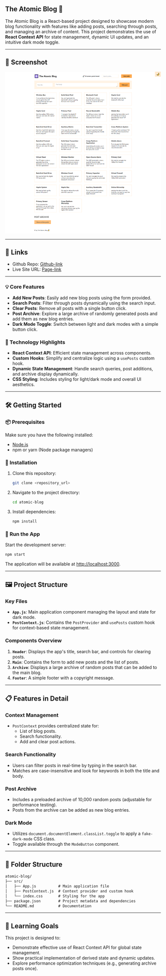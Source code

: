 ## The Atomic Blog 🚀

The Atomic Blog is a React-based project designed to showcase modern blog functionality with features like adding posts, searching through posts, and managing an archive of content. This project demonstrates the use of **React Context API** for state management, dynamic UI updates, and an intuitive dark mode toggle.

---

## 📸 Screenshot

![React App](./public/The-Atomic-Blog.png)

---

## 🔗 Links

- Github Repo: [Github-link](https://github.com/Mikiyas6/The-Atomic-Blog/)
- Live Site URL: [Page-link](https://mikiyas6.github.io/The-Atomic-Blog/)

---

### 💡 Core Features
- **Add New Posts**: Easily add new blog posts using the form provided.
- **Search Posts**: Filter through posts dynamically using the search input.
- **Clear Posts**: Remove all posts with a single button click.
- **Post Archive**: Explore a large archive of randomly generated posts and add them as new blog entries.
- **Dark Mode Toggle**: Switch between light and dark modes with a simple button click.

### 🎯 Technology Highlights
- **React Context API**: Efficient state management across components.
- **Custom Hooks**: Simplify and centralize logic using a `usePosts` custom hook.
- **Dynamic State Management**: Handle search queries, post additions, and archive display dynamically.
- **CSS Styling**: Includes styling for light/dark mode and overall UI aesthetics.

---

## 🛠️ Getting Started

### 📦 Prerequisites
Make sure you have the following installed:
- [Node.js](https://nodejs.org/)
- npm or yarn (Node package managers)

### 🚀 Installation
1. Clone this repository:
   ```bash
   git clone <repository_url>
   ```
2. Navigate to the project directory:
   ```bash
   cd atomic-blog
   ```
3. Install dependencies:
   ```bash
   npm install
   ```

### 🏃 Run the App
Start the development server:
```bash
npm start
```
The application will be available at [http://localhost:3000](http://localhost:3000).

---

## 🖼️ Project Structure

### Key Files
- **`App.js`**: Main application component managing the layout and state for dark mode.
- **`PostContext.js`**: Contains the `PostProvider` and `usePosts` custom hook for context-based state management.

### Components Overview
1. **`Header`**: Displays the app's title, search bar, and controls for clearing posts.
2. **`Main`**: Contains the form to add new posts and the list of posts.
3. **`Archive`**: Displays a large archive of random posts that can be added to the main blog.
4. **`Footer`**: A simple footer with a copyright message.

---

## 📋 Features in Detail

### Context Management
- `PostContext` provides centralized state for:
  - List of blog posts.
  - Search functionality.
  - Add and clear post actions.

### Search Functionality
- Users can filter posts in real-time by typing in the search bar.
- Matches are case-insensitive and look for keywords in both the title and body.

### Post Archive
- Includes a preloaded archive of 10,000 random posts (adjustable for performance testing).
- Posts from the archive can be added as new blog entries.

### Dark Mode
- Utilizes `document.documentElement.classList.toggle` to apply a `fake-dark-mode` CSS class.
- Toggle available through the `ModeButton` component.

---

## 📁 Folder Structure

```
atomic-blog/
├── src/
│   ├── App.js          # Main application file
│   ├── PostContext.js  # Context provider and custom hook
│   └── index.css       # Styling for the app
├── package.json        # Project metadata and dependencies
└── README.md           # Documentation
```

---

## 🧪 Learning Goals
This project is designed to:
- Demonstrate effective use of React Context API for global state management.
- Show practical implementation of derived state and dynamic updates.
- Explore performance optimization techniques (e.g., generating archive posts once).

